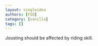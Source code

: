 ```yaml
---
layout: singleidea
authors: [FIQ]
category: [vanilla]
tags: []
---
```

Jousting should be affected by riding skill.

